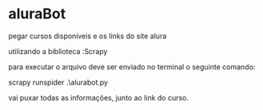 # aluraBot
 pegar cursos disponiveis e os links do site alura 
 
 utilizando a biblioteca :Scrapy
 
 
 para executar o arquivo deve ser enviado no terminal o seguinte comando:
 
 scrapy runspider .\alurabot.py

vai puxar todas as informações, junto ao link do curso.
